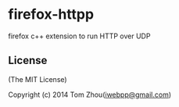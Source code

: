 firefox-httpp
=============

firefox c++ extension to run HTTP over UDP


## License

(The MIT License)

Copyright (c) 2014 Tom Zhou(iwebpp@gmail.com)
